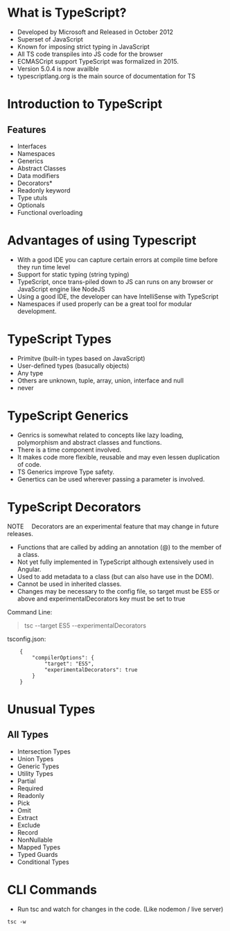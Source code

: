 # What is TypeScript?

* Developed by Microsoft and Released in October 2012
* Superset of JavaScript
* Known for imposing strict typing in JavaScript
* All TS code transpiles into JS code for the browser
* ECMASCript support TypeScript was formalized in 2015.
* Version 5.0.4 is now availble
* typescriptlang.org is the main source of documentation for TS

# Introduction to TypeScript
## Features
* Interfaces
* Namespaces
* Generics
* Abstract Classes
* Data modifiers
* Decorators*
* Readonly keyword
* Type utuls
* Optionals
* Functional overloading

# Advantages of using Typescript
* With a good IDE you can capture certain errors at compile time before they run time level
* Support for static typing (string typing)
* TypeScript, once trans-piled down to JS can runs on any browser or JavaScript engine like NodeJS
* Using a good IDE, the developer can have IntelliSense with TypeScript
* Namespaces if used properly can be a great tool for modular development.

# TypeScript Types
* Primitve (built-in types based on JavaScript)
* User-defined types (basucally objects)
* Any type
* Others are unknown, tuple, array, union, interface and null
* never

# TypeScript Generics
* Genrics is somewhat related to concepts like lazy loading, polymorphism and abstract classes and functions.
* There is a time component involved.
* It makes code more flexible, reusable and may even lessen duplication of code.
* TS Generics improve Type safety.
* Genertics can be used wherever passing a parameter is involved.

# TypeScript Decorators
NOTE  Decorators are an experimental feature that may change in future releases.
* Functions that are called by adding an annotation (@) to the member of a class.
* Not yet fully implemented in TypeScript although extensively used in Angular.
* Used to add metadata to a class (but can also have use in the DOM).
* Cannot be used in inherited classes.
* Changes may be necessary to the config file, so target must be ES5 or above and experimentalDecorators key must be set to true

Command Line:
>tsc --target ES5 --experimentalDecorators

tsconfig.json:
```
    {
        "compilerOptions": {
            "target": "ES5",
            "experimentalDecorators": true
        }
    }
```

# Unusual Types
## All Types
* Intersection Types
* Union Types
* Generic Types
* Utility Types
* Partial
* Required
* Readonly
* Pick
* Omit
* Extract
* Exclude
* Record
* NonNullable
* Mapped Types
* Typed Guards
* Conditional Types

# CLI Commands
* Run tsc and watch for changes in the code. (Like nodemon / live server)
```
tsc -w
```